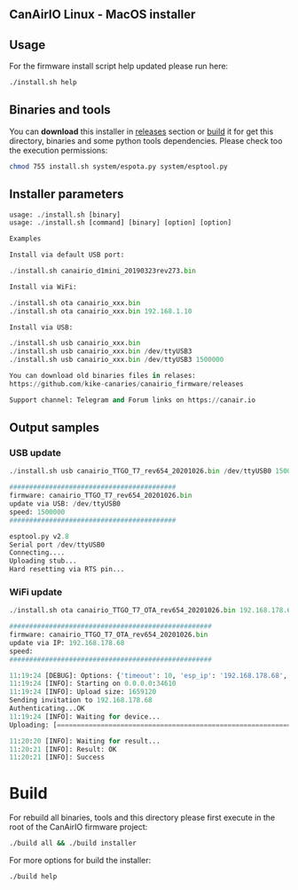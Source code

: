 ## CanAirIO Linux - MacOS installer

## Usage

For the firmware install script help updated please run here:

``` bash
./install.sh help
```

## Binaries and tools

You can **download** this installer in [releases](https://github.com/kike-canaries/canairio_firmware/releases) section or [build](#Build) it for get this directory, binaries and some python tools dependencies. Please check too the execution permissions:

```bash
chmod 755 install.sh system/espota.py system/esptool.py
```

## Installer parameters

```python
usage: ./install.sh [binary]
usage: ./install.sh [command] [binary] [option] [option]

Examples

Install via default USB port:

./install.sh canairio_d1mini_20190323rev273.bin

Install via WiFi:

./install.sh ota canairio_xxx.bin
./install.sh ota canairio_xxx.bin 192.168.1.10

Install via USB:

./install.sh usb canairio_xxx.bin
./install.sh usb canairio_xxx.bin /dev/ttyUSB3
./install.sh usb canairio_xxx.bin /dev/ttyUSB3 1500000

You can download old binaries files in relases:
https://github.com/kike-canaries/canairio_firmware/releases

Support channel: Telegram and Forum links on https://canair.io
```

## Output samples

### USB update

```python
./install.sh usb canairio_TTGO_T7_rev654_20201026.bin /dev/ttyUSB0 1500000

##########################################
firmware: canairio_TTGO_T7_rev654_20201026.bin
update via USB: /dev/ttyUSB0
speed: 1500000
##########################################

esptool.py v2.8
Serial port /dev/ttyUSB0
Connecting....
Uploading stub...
Hard resetting via RTS pin...
```

### WiFi update

```python
./install.sh ota canairio_TTGO_T7_OTA_rev654_20201026.bin 192.168.178.68

###################################################
firmware: canairio_TTGO_T7_OTA_rev654_20201026.bin
update via IP: 192.168.178.68
speed: 
###################################################

11:19:24 [DEBUG]: Options: {'timeout': 10, 'esp_ip': '192.168.178.68', 'host_port': 34610, 'image': 'canairio_TTGO_T7_OTA_rev654_20201026.bin', 'host_ip': '0.0.0.0', 'auth': 'CanAirIO', 'esp_port': 3232, 'spiffs': False, 'debug': True, 'progress': True}
11:19:24 [INFO]: Starting on 0.0.0.0:34610
11:19:24 [INFO]: Upload size: 1659120
Sending invitation to 192.168.178.68 
Authenticating...OK
11:19:24 [INFO]: Waiting for device...
Uploading: [============================================================] 100% Done...

11:20:20 [INFO]: Waiting for result...
11:20:21 [INFO]: Result: OK
11:20:21 [INFO]: Success
```

# Build

For rebuild all binaries, tools and this directory please first execute in the root of the CanAirIO firmware project:

``` bash
./build all && ./build installer
```

For more options for build the installer:

``` bash
./build help
```
